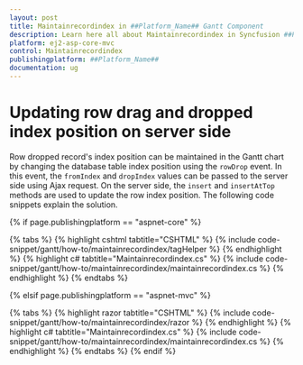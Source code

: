 ```yaml
---
layout: post
title: Maintainrecordindex in ##Platform_Name## Gantt Component
description: Learn here all about Maintainrecordindex in Syncfusion ##Platform_Name## Gantt component and more.
platform: ej2-asp-core-mvc
control: Maintainrecordindex
publishingplatform: ##Platform_Name##
documentation: ug
---
```



# Updating row drag and dropped index position on server side

Row dropped record's index position can be maintained in the Gantt chart by changing the database table index position using the `rowDrop` event. In this event, the `fromIndex` and `dropIndex` values can be passed to the server side using Ajax request. On the server side, the `insert` and `insertAtTop` methods are used to update the row index position. The following code snippets explain the solution.

{% if page.publishingplatform == "aspnet-core" %}

{% tabs %}
{% highlight cshtml tabtitle="CSHTML" %}
{% include code-snippet/gantt/how-to/maintainrecordindex/tagHelper %}
{% endhighlight %}
{% highlight c# tabtitle="Maintainrecordindex.cs" %}
{% include code-snippet/gantt/how-to/maintainrecordindex/maintainrecordindex.cs %}
{% endhighlight %}
{% endtabs %}

{% elsif page.publishingplatform == "aspnet-mvc" %}

{% tabs %}
{% highlight razor tabtitle="CSHTML" %}
{% include code-snippet/gantt/how-to/maintainrecordindex/razor %}
{% endhighlight %}
{% highlight c# tabtitle="Maintainrecordindex.cs" %}
{% include code-snippet/gantt/how-to/maintainrecordindex/maintainrecordindex.cs %}
{% endhighlight %}
{% endtabs %}
{% endif %}

